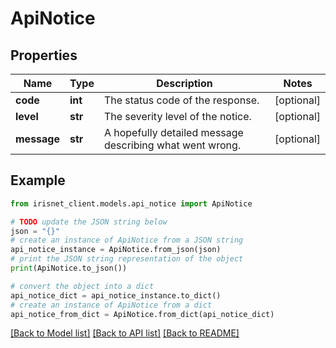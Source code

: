 # ApiNotice


## Properties

Name | Type | Description | Notes
------------ | ------------- | ------------- | -------------
**code** | **int** | The status code of the response. | [optional] 
**level** | **str** | The severity level of the notice. | [optional] 
**message** | **str** | A hopefully detailed message describing what went wrong. | [optional] 

## Example

```python
from irisnet_client.models.api_notice import ApiNotice

# TODO update the JSON string below
json = "{}"
# create an instance of ApiNotice from a JSON string
api_notice_instance = ApiNotice.from_json(json)
# print the JSON string representation of the object
print(ApiNotice.to_json())

# convert the object into a dict
api_notice_dict = api_notice_instance.to_dict()
# create an instance of ApiNotice from a dict
api_notice_from_dict = ApiNotice.from_dict(api_notice_dict)
```
[[Back to Model list]](../README.md#documentation-for-models) [[Back to API list]](../README.md#documentation-for-api-endpoints) [[Back to README]](../README.md)


